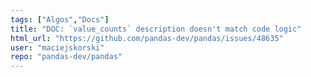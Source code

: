 ```yaml
---
tags: ["Algos","Docs"]
title: "DOC: `value_counts` description doesn't match code logic"
html_url: "https://github.com/pandas-dev/pandas/issues/48635"
user: "maciejskorski"
repo: "pandas-dev/pandas"
---
```


